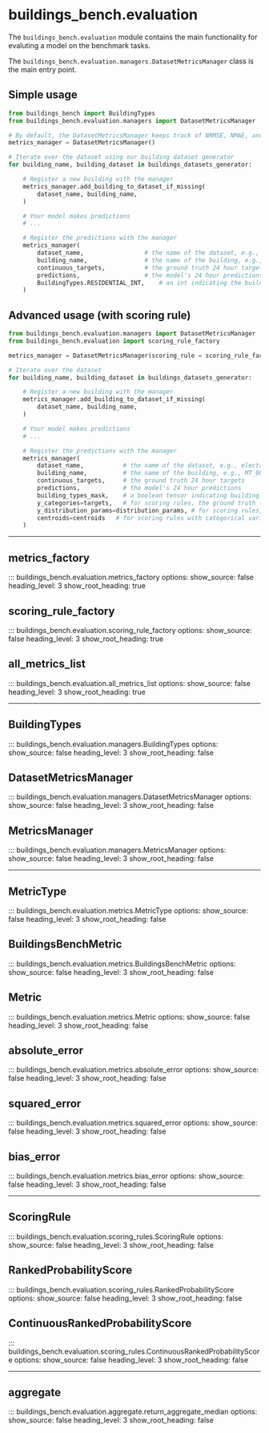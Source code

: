 # buildings_bench.evaluation

The `buildings_bench.evaluation` module contains the main functionality for evaluting a model
on the benchmark tasks.

The `buildings_bench.evaluation.managers.DatasetMetricsManager` class is the main entry point.

## Simple usage

```python
from buildings_bench import BuildingTypes
from buildings_bench.evaluation.managers import DatasetMetricsManager

# By default, the DatasetMetricsManager keeps track of NRMSE, NMAE, and NMBE
metrics_manager = DatasetMetricsManager()

# Iterate over the dataset using our building dataset generator
for building_name, building_dataset in buildings_datasets_generator:

    # Register a new building with the manager
    metrics_manager.add_building_to_dataset_if_missing(
        dataset_name, building_name,
    )

    # Your model makes predictions
    # ...

    # Register the predictions with the manager
    metrics_manager(
        dataset_name,           	  # the name of the dataset, e.g., electricity
        building_name,          	  # the name of the building, e.g., MT_001
        continuous_targets,      	  # the ground truth 24 hour targets
        predictions,           		  # the model's 24 hour predictions
        BuildingTypes.RESIDENTIAL_INT,    # an int indicating the building type
    )
```

## Advanced usage (with scoring rule)

```python
from buildings_bench.evaluation.managers import DatasetMetricsManager
from buildings_bench.evaluation import scoring_rule_factory

metrics_manager = DatasetMetricsManager(scoring_rule = scoring_rule_factory('crps'))

# Iterate over the dataset
for building_name, building_dataset in buildings_datasets_generator:

    # Register a new building with the manager
    metrics_manager.add_building_to_dataset_if_missing(
        dataset_name, building_name,
    )

    # Your model makes predictions
    # ...

    # Register the predictions with the manager
    metrics_manager(
        dataset_name,           # the name of the dataset, e.g., electricity
        building_name,          # the name of the building, e.g., MT_001
        continuous_targets,     # the ground truth 24 hour targets
        predictions,            # the model's 24 hour predictions
        building_types_mask,    # a boolean tensor indicating building type
        y_categories=targets,   # for scoring rules, the ground truth (discrete categories if using tokenization)
        y_distribution_params=distribution_params, # for scoring rules, the distribution parameters
        centroids=centroids   # for scoring rules with categorical variables, the centroid values
    )
```

---

## metrics_factory

::: buildings_bench.evaluation.metrics_factory
    options:
        show_source: false
        heading_level: 3
        show_root_heading: true

## scoring_rule_factory

::: buildings_bench.evaluation.scoring_rule_factory
    options:
        show_source: false
        heading_level: 3
        show_root_heading: true

## all_metrics_list

::: buildings_bench.evaluation.all_metrics_list
    options:
        show_source: false
        heading_level: 3
        show_root_heading: true

---

## BuildingTypes

::: buildings_bench.evaluation.managers.BuildingTypes
    options:
        show_source: false
        heading_level: 3
        show_root_heading: false


## DatasetMetricsManager

::: buildings_bench.evaluation.managers.DatasetMetricsManager
    options:
        show_source: false
        heading_level: 3
        show_root_heading: false

## MetricsManager

::: buildings_bench.evaluation.managers.MetricsManager
    options:
        show_source: false
        heading_level: 3
        show_root_heading: false

---

## MetricType

::: buildings_bench.evaluation.metrics.MetricType
    options:
        show_source: false
        heading_level: 3
        show_root_heading: false


## BuildingsBenchMetric

::: buildings_bench.evaluation.metrics.BuildingsBenchMetric
    options:
        show_source: false
        heading_level: 3
        show_root_heading: false

## Metric

::: buildings_bench.evaluation.metrics.Metric
    options:
        show_source: false
        heading_level: 3
        show_root_heading: false

## absolute_error

::: buildings_bench.evaluation.metrics.absolute_error
    options:
        show_source: false
        heading_level: 3
        show_root_heading: false

## squared_error

::: buildings_bench.evaluation.metrics.squared_error
    options:
        show_source: false
        heading_level: 3
        show_root_heading: false

## bias_error

::: buildings_bench.evaluation.metrics.bias_error
    options:
        show_source: false
        heading_level: 3
        show_root_heading: false

---

## ScoringRule

::: buildings_bench.evaluation.scoring_rules.ScoringRule
    options:
        show_source: false
        heading_level: 3
        show_root_heading: false


## RankedProbabilityScore

::: buildings_bench.evaluation.scoring_rules.RankedProbabilityScore
    options:
        show_source: false
        heading_level: 3
        show_root_heading: false

## ContinuousRankedProbabilityScore

::: buildings_bench.evaluation.scoring_rules.ContinuousRankedProbabilityScore
    options:
        show_source: false
        heading_level: 3
        show_root_heading: false

---

## aggregate

::: buildings_bench.evaluation.aggregate.return_aggregate_median
    options:
        show_source: false
        heading_level: 3
        show_root_heading: false

